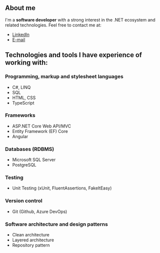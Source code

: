 ## About me

I'm a **software developer** with a strong interest in the .NET ecosystem and related technologies.
Feel free to contact me at:
- [LinkedIn](https://www.linkedin.com/in/dastan-abishev)
- [E-mail](mailto:abish.ev@outlook.com)

## Technologies and tools I have experience of working with:

### Programming, markup and stylesheet languages
- C#, LINQ
- SQL
- HTML, CSS
- TypeScript

### Frameworks
- ASP.NET Core Web API/MVC
- Entity Framework (EF) Core
- Angular

### Databases (RDBMS)
- Microsoft SQL Server
- PostgreSQL

### Testing
- Unit Testing (xUnit, FluentAssertions, FakeItEasy)
  
### Version control
- Git (Github, Azure DevOps)

### Software architecture and design patterns
- Clean architecture
- Layered architecture
- Repository pattern
